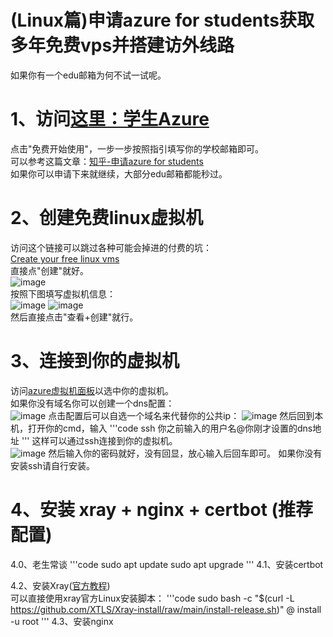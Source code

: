 # (Linux篇)申请azure for students获取多年免费vps并搭建访外线路  
如果你有一个edu邮箱为何不试一试呢。
# 1、访问[这里：学生Azure](https://azure.microsoft.com/zh-cn/free/students)  
点击"免费开始使用"，一步一步按照指引填写你的学校邮箱即可。  
可以参考这篇文章：[知乎-申请azure for students](https://zhuanlan.zhihu.com/p/629311513)  
如果你可以申请下来就继续，大部分edu邮箱都能秒过。  
# 2、创建免费linux虚拟机  
访问这个链接可以跳过各种可能会掉进的付费的坑：  
[Create your free linux vms](https://portal.azure.com/#create/microsoft.freeaccountvirtualmachine-linux)  
直接点"创建"就好。  
![image](https://github.com/user-attachments/assets/848c3b01-7567-44a5-94f0-c527dfa4ad57)  
按照下图填写虚拟机信息：  
![image](https://github.com/user-attachments/assets/a198808c-112d-4698-bc82-a7d51fceb854)
![image](https://github.com/user-attachments/assets/ed092d63-06bb-4697-a84b-de3709ad6d81)  
然后直接点击"查看+创建"就行。  
# 3、连接到你的虚拟机  
访问[azure虚拟机面板](https://portal.azure.com/#browse/Microsoft.Compute%2FVirtualMachines)以选中你的虚拟机。  
如果你没有域名你可以创建一个dns配置：  
![image](https://github.com/user-attachments/assets/8a8fd403-3b23-4d3f-a6db-9909628f1ad2)
点击配置后可以自选一个域名来代替你的公共ip：
![image](https://github.com/user-attachments/assets/fa0ec880-402a-428d-9417-66ee35ca7cb0)
然后回到本机，打开你的cmd，输入
'''code
ssh 你之前输入的用户名@你刚才设置的dns地址
'''
这样可以通过ssh连接到你的虚拟机。  
![image](https://github.com/user-attachments/assets/d71fac51-cf43-4d9f-96bb-9d4c53065ddb)
然后输入你的密码就好，没有回显，放心输入后回车即可。
如果你没有安装ssh请自行安装。
# 4、安装 xray + nginx + certbot (推荐配置)  
4.0、老生常谈
'''code
sudo apt update
sudo apt upgrade
'''
4.1、安装certbot

4.2、安装Xray([官方教程](https://xtls.github.io/document/install.html#linux-%E5%AE%89%E8%A3%85%E6%96%B9%E5%BC%8F))  
可以直接使用xray官方Linux安装脚本：
'''code
sudo bash -c "$(curl -L https://github.com/XTLS/Xray-install/raw/main/install-release.sh)" @ install -u root
'''
4.3、安装nginx
